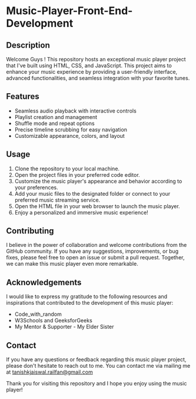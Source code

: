 # Music-Player-Front-End-Development

## Description

Welcome Guys ! This repository hosts an exceptional music player project that I've built using HTML, CSS, and JavaScript. This project aims to enhance your music experience by providing a user-friendly interface, advanced functionalities, and seamless integration with your favorite tunes.

## Features

- Seamless audio playback with interactive controls
- Playlist creation and management
- Shuffle mode and repeat options
- Precise timeline scrubbing for easy navigation
- Customizable appearance, colors, and layout

## Usage

1. Clone the repository to your local machine.
2. Open the project files in your preferred code editor.
3. Customize the music player's appearance and behavior according to your preferences.
4. Add your music files to the designated folder or connect to your preferred music streaming service.
5. Open the HTML file in your web browser to launch the music player.
6. Enjoy a personalized and immersive music experience!

## Contributing

I believe in the power of collaboration and welcome contributions from the GitHub community. If you have any suggestions, improvements, or bug fixes, please feel free to open an issue or submit a pull request. Together, we can make this music player even more remarkable.

## Acknowledgements

I would like to express my gratitude to the following resources and inspirations that contributed to the development of this music player:

- Code_with_random
- W3Schools and GeeksforGeeks
- My Mentor & Supporter - My Elder Sister

## Contact

If you have any questions or feedback regarding this music player project, please don't hesitate to reach out to me. You can contact me via mailing me at tanishkjaiswal.railfan@gmail.com

Thank you for visiting this repository and I hope you enjoy using the music player!

